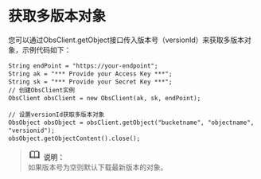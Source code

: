 # 获取多版本对象<a name="obs_21_1004"></a>

您可以通过ObsClient.getObject接口传入版本号（versionId）来获取多版本对象，示例代码如下：

```
String endPoint = "https://your-endpoint";
String ak = "*** Provide your Access Key ***";
String sk = "*** Provide your Secret Key ***";
// 创建ObsClient实例
ObsClient obsClient = new ObsClient(ak, sk, endPoint);

// 设置versionId获取多版本对象
ObsObject obsObject = obsClient.getObject("bucketname", "objectname", "versionid");
obsObject.getObjectContent().close();
```

>![](public_sys-resources/icon-note.gif) **说明：**   
>如果版本号为空则默认下载最新版本的对象。  

